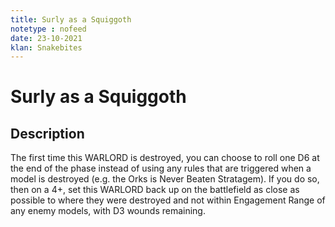 ```yaml
---
title: Surly as a Squiggoth
notetype : nofeed
date: 23-10-2021
klan: Snakebites
---
```


# Surly as a Squiggoth
## Description

The first time this WARLORD is destroyed, you can choose to roll one D6 at the end of the phase instead of using any rules that are triggered when a model is destroyed (e.g. the Orks is Never Beaten Stratagem). If you do so, then on a 4+, set this WARLORD back up on the battlefield as close as possible to where they were destroyed and not within Engagement Range of any enemy models, with D3 wounds remaining.
